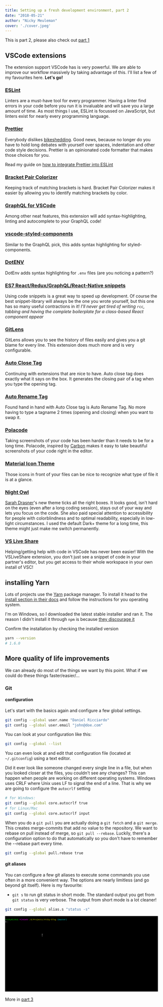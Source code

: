 ```yaml
---
title: Setting up a fresh development environment, part 2
date: "2018-05-21"
author: "Nicky Meuleman"
cover: './cover.jpeg'
---
```


This is part 2, please also check out [part 1](/blog/fresh-development-environment-part-1)

## VSCode extensions

The extension support VSCode has is very powerful.
We are able to improve our workflow massively by taking advantage of this.
I'll list a few of my favourites here. **Let's go!**

### [ESLint](https://marketplace.visualstudio.com/items?itemName=dbaeumer.vscode-eslint)

Linters are a must-have tool for every programmer.
Having a linter find errors in your code before you run it is invaluable and will save you a large amount of time.
As most things I use, ESLint is focussed on JavaScript, but linters exist for nearly every programming language.

### [Prettier](https://marketplace.visualstudio.com/items?itemName=esbenp.prettier-vscode)

Everybody dislikes [bikeshedding](https://en.wikipedia.org/wiki/Law_of_triviality).
Good news, because no longer do you have to hold long debates with yourself over spaces, indentation and other code style decisions.
Prettier is an opinionated code formatter that makes those choices for you.

Read my guide on [how to integrate Prettier into ESLint](/blog/automagically-lint)

### [Bracket Pair Colorizer](https://marketplace.visualstudio.com/items?itemName=CoenraadS.bracket-pair-colorizer)

Keeping track of matching brackets is hard.
Bracket Pair Colorizer makes it easier by allowing you to identify matching brackets by color.

### [GraphQL for VSCode](https://marketplace.visualstudio.com/items?itemName=kumar-harsh.graphql-for-vscode)

Among other neat features, this extension will add syntax-highlighting, linting and autocomplete to your GraphQL code!

### [vscode-styled-components](https://marketplace.visualstudio.com/items?itemName=jpoissonnier.vscode-styled-components)

Similar to the GraphQL pick, this adds syntax highlighting for styled-components.

### [DotENV](https://marketplace.visualstudio.com/items?itemName=mikestead.dotenv)

DotEnv adds syntax highlighting for `.env` files (are you noticing a pattern?)

### [ES7 React/Redux/GraphQL/React-Native snippets](https://marketplace.visualstudio.com/items?itemName=dsznajder.es7-react-js-snippets)

Using code snippets is a great way to speed up development.
Of course the best snippet-library will always be the one you wrote yourself, but this one has so many useful contractions in it!
_I'll never get tired of writing `rcc`, tabbing and having the complete boilerplate for a class-based React component appear_

### [GitLens](https://marketplace.visualstudio.com/items?itemName=eamodio.gitlens)

GitLens allows you to see the history of files easily and gives you a git blame for every line.
This extension does much more and is very configurable.

### [Auto Close Tag](https://marketplace.visualstudio.com/items?itemName=formulahendry.auto-close-tag)

Continuing with extensions that are nice to have. Auto close tag does exactly what it says on the box. It generates the closing pair of a tag when you type the opening tag.

### [Auto Rename Tag](https://marketplace.visualstudio.com/items?itemName=formulahendry.auto-rename-tag)

Found hand in hand with Auto Close tag is Auto Rename Tag.
No more having to type a tagname 2 times (opening and closing) when you want to swap it.

### [Polacode](https://marketplace.visualstudio.com/items?itemName=pnp.polacode)

Taking screenshots of your code has been harder than it needs to be for a long time. Polacode, inspired by [Carbon](https://carbon.now.sh/) makes it easy to take beautiful screenshots of your code right in the editor.

### [Material Icon Theme](https://marketplace.visualstudio.com/items?itemName=PKief.material-icon-theme)

Those icons in front of your files can be nice to recognize what type of file it is at a glance.

### [Night Owl](https://marketplace.visualstudio.com/items?itemName=sdras.night-owl)

[Sarah Drasner](https://twitter.com/sarah_edo)'s new theme ticks all the right boxes. It looks good, isn't hard on the eyes (even after a long coding session), stays out of your way and lets you focus on the code.
She also paid special attention to accessibility for people with colorblindness and to optimal readability, especially in low-light circumstances.
I used the default Dark+ theme for a long time, this theme might just make me switch permanently.

### [VS Live Share](https://marketplace.visualstudio.com/items?itemName=MS-vsliveshare.vsliveshare)

Helping/getting help with code in VSCode has never been easier!
With the VSLiveShare extension, you don't just see a snippet of code in your partner's editor, but you get access to their whole workspace in your own install of VSC!

## installing Yarn

Lots of projects use the [Yarn](https://yarnpkg.com/) package manager.
To install it head to the [install section in their docs](https://yarnpkg.com/en/docs/install) and follow the instructions for you operating system.

I'm on Windows, so I downloaded the latest stable installer and ran it.
The reason I didn't install it through `npm` is because [they discourage it](https://yarnpkg.com/lang/en/docs/install/#install-via-npm)

Confirm the installation by checking the installed version

```bash
yarn --version
# 1.6.0
```

## More quality of life improvements

We can already do most of the things we want by this point.
What if we could do these things faster/easier/...

### Git

#### configuration

Let's start with the basics again and configure a few global settings.

```sh
git config --global user.name "Daniel Ricciardo"
git config --global user.email "john@doe.com"
```

You can look at your configuration like this:

```sh
git config --global --list
```

You can even look at and edit that configuration file (located at `~/.gitconfig`) using a text editor.

Did it ever look like someone changed every single line in a file, but when you looked closer at the files, you couldn't see any changes? This can happen when people are working on different operating systems.
Windows uses CRLF where Unix uses LF to signal the end of a line.
That is why we are going to configure the `autocrlf` setting

```sh
# for Windows:
git config --global core.autocrlf true
# for Linux/Mac
git config --global core.autocrlf input
```

When you do a `git pull` you are actually doing a `git fetch` and a `git merge`. This creates merge-commits that add no value to the repository.
We want to rebase on pull instead of merge, so `git pull --rebase`.
Luckily, there's a configuration option to do that automatically so you don't have to remember the --rebase part every time.

```sh
git config --global pull.rebase true
```

#### git aliases

You can configure a few git aliases to execute some commands you use often in a more convenient way.
The options are nearly limitless (and go beyond git itself).
Here is my favourite:

* `git s` to run git status in short mode.
  The standard output you get from `git status` is very verbose. The output from short mode is a lot cleaner!

```sh
git config --global alias.s "status -s"
```

![alias for git status in short mode](git-status-short.gif)

More in [part 3](/blog/fresh-development-environment-part-3)
